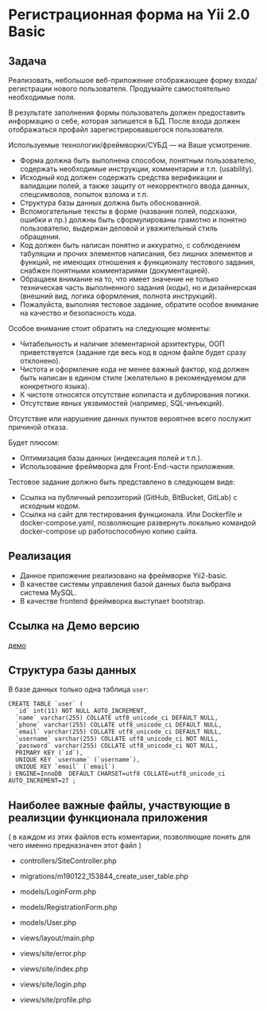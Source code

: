 # Регистрационная форма на Yii 2.0 Basic

## Задача

Реализовать, небольшое веб-приложение отображающее форму входа/регистрации нового пользователя. Продумайте самостоятельно необходимые поля.

В результате заполнения формы пользователь должен предоставить информацию о себе, которая запишется в БД. После входа должен отображаться профайл зарегистрировавшегося пользователя.

Используемые технологии/фреймворки/СУБД — на Ваше усмотрение.

- Форма должна быть выполнена способом, понятным пользователю, содержать необходимые инструкции, комментарии и т.п. (usability).
- Исходный код должен содержать средства верификации и валидации полей, а также защиту от некорректного ввода данных, спецсимволов, попыток взлома и т.п.
- Структура базы данных должна быть обоснованной.
- Вспомогательные тексты в форме (названия полей, подсказки, ошибки и пр.) должны быть сформулированы грамотно и понятно пользователю, выдержан деловой и уважительный стиль обращения.
- Код должен быть написан понятно и аккуратно, с соблюдением табуляции и прочих элементов написания, без лишних элементов и функций, не имеющих отношения к функционалу тестового задания, снабжен понятными комментариями (документацией).
- Обращаем внимание на то, что имеет значение не только техническая часть выполненного задания (коды), но и дизайнерская (внешний вид, логика оформления, полнота инструкций).
- Пожалуйста, выполняя тестовое задание, обратите особое внимание на качество и безопасность кода.

Особое внимание стоит обратить на следующие моменты:
- Читабельность и наличие элементарной архитектуры, ООП приветствуется (задание где весь код в одном файле будет сразу отклонено).
- Чистота и оформление кода не менее важный фактор, код должен быть написан в едином стиле (желательно в рекомендуемом для конкретного языка). 
- К чистоте относятся отсутствие копипаста и дублирования логики.
- Отсутствие явных уязвимостей (например, SQL-инъекций).

Отсутствие или нарушение данных пунктов вероятнее всего послужит причиной отказа.

Будет плюсом:
- Оптимизация базы данных (индексация полей и т.п.).
- Использование фреймворка для Front-End-части приложения.

Тестовое задание должно быть представлено в следующем виде:
- Ссылка на публичный репозиторий (GitHub, BitBucket, GitLab) с исходным кодом.
- Ссылка на сайт для тестирования функционала. Или Dockerfile и docker-compose.yaml, позволяющие развернуть локально командой docker-compose up работоспособную копию сайта.

## Реализация

* Данное приложение реализовано на фреймворке Yii2-basic.
* В качестве системы управления базой данных была выбрана система MySQL.
* В качестве frontend  фреймворка выступает bootstrap.

## Ссылка на Демо версию

[демо](http://yii-regform.gt-design.ru/web/)

## Структура базы данных

В базе данных только одна таблица `user`:

```
CREATE TABLE `user` (
  `id` int(11) NOT NULL AUTO_INCREMENT,
  `name` varchar(255) COLLATE utf8_unicode_ci DEFAULT NULL,
  `phone` varchar(255) COLLATE utf8_unicode_ci DEFAULT NULL,
  `email` varchar(255) COLLATE utf8_unicode_ci DEFAULT NULL,
  `username` varchar(255) COLLATE utf8_unicode_ci NOT NULL,
  `password` varchar(255) COLLATE utf8_unicode_ci NOT NULL,
  PRIMARY KEY (`id`),
  UNIQUE KEY `username` (`username`),
  UNIQUE KEY `email` (`email`)
) ENGINE=InnoDB  DEFAULT CHARSET=utf8 COLLATE=utf8_unicode_ci AUTO_INCREMENT=27 ;
```

## Наиболее важные файлы, участвующие в реализции функционала приложения

( в каждом из этих файлов есть коментарии, позволяющие понять для чего именно предназначен этот файл )

* controllers/SiteController.php

* migrations/m190122_153844_create_user_table.php

* models/LoginForm.php    
* models/RegistrationForm.php
* models/User.php   

* views/layout/main.php

* views/site/error.php
* views/site/index.php
* views/site/login.php
* views/site/profile.php
